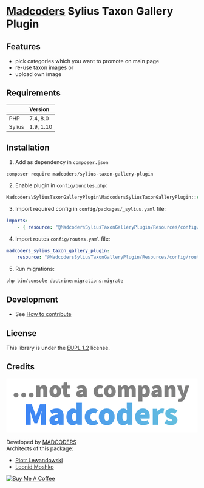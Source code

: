 # [Madcoders](https://www.madcoders.co) Sylius Taxon Gallery Plugin

## Features
- pick categories which you want to promote on main page 
- re-use taxon images or
- upload own image

## Requirements
| | Version |
| :--- | :--- |
| PHP  | 7.4, 8.0 |
| Sylius | 1.9, 1.10 |

## Installation

1. Add as dependency in `composer.json`
```shell
composer require madcoders/sylius-taxon-gallery-plugin
```

2. Enable plugin in `config/bundles.php`:
```php
Madcoders\SyliusTaxonGalleryPlugin\MadcodersSyliusTaxonGalleryPlugin::class => ['all' => true],
```    

3. Import required config in `config/packages/_sylius.yaml` file:
```yaml
imports:
    - { resource: "@MadcodersSyliusTaxonGalleryPlugin/Resources/config/config.yml" }
```  

4. Import routes `config/routes.yaml` file:
```yaml
madcoders_sylius_taxon_gallery_plugin:
    resource: "@MadcodersSyliusTaxonGalleryPlugin/Resources/config/routing.yaml"
```
5. Run migrations:
```bash
php bin/console doctrine:migrations:migrate
```

## Development

* See [How to contribute](docs/CONTRIBUTING.md)

## License

This library is under the [EUPL 1.2](LICENSE) license.

## Credits

![madcoders logo](docs/img/madcoders-logo-slogan.png)

Developed by [MADCODERS](https://madcoders.co)    
Architects of this package:
- [Piotr Lewandowski](https://github.com/plewandowski)
- [Leonid Moshko](https://github.com/LeoMoshko)

<a href="https://www.buymeacoffee.com/madcoders" target="_blank"><img src="https://cdn.buymeacoffee.com/buttons/v2/default-yellow.png" alt="Buy Me A Coffee" style="height: 60px !important;width: 217px !important;" ></a>
